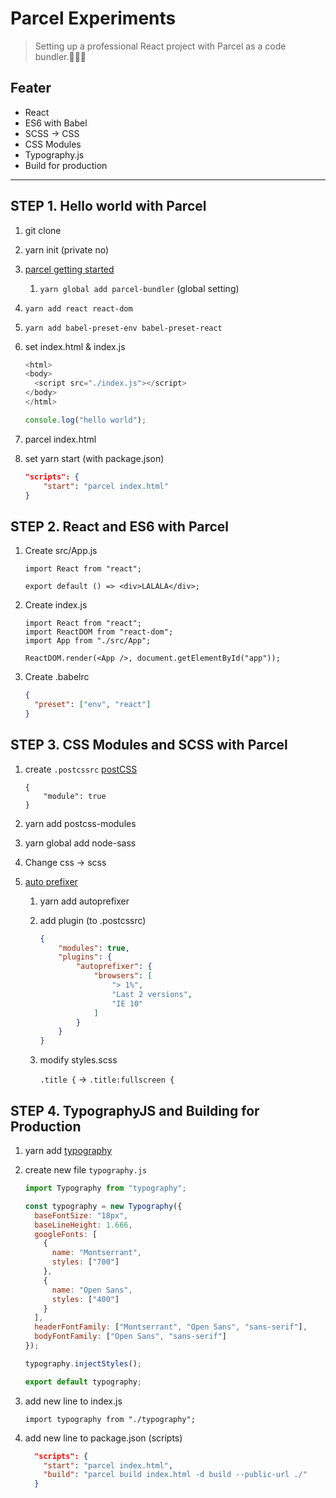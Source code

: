 # Parcel Experiments
> Setting up a professional React project with Parcel as a code bundler.

## Feater

- React
- ES6 with Babel
- SCSS -> CSS
- CSS Modules
- Typography.js
- Build for production

---

## STEP 1. Hello world with Parcel

1. git clone

2. yarn init (private no)

3. [parcel getting started](https://parceljs.org/getting_started.html)

   1. `yarn global add parcel-bundler` (global setting)

4. `yarn add react react-dom`

5. `yarn add babel-preset-env babel-preset-react`

6. set index.html & index.js

   ```javascript
   <html>
   <body>
     <script src="./index.js"></script>
   </body>
   </html>
   ```

   ```javascript
   console.log("hello world");
   ```

7. parcel index.html

8. set yarn start (with package.json)

   ```json
   "scripts": {
       "start": "parcel index.html"
   }
   ```



## STEP 2. React and ES6 with Parcel

1. Create src/App.js

   ```react
   import React from "react";
   
   export default () => <div>LALALA</div>;
   ```

2. Create index.js

   ```react
   import React from "react";
   import ReactDOM from "react-dom";
   import App from "./src/App";
   
   ReactDOM.render(<App />, document.getElementById("app"));
   ```

3. Create .babelrc

   ```json
   {
     "preset": ["env", "react"]
   }
   ```



## STEP 3. CSS Modules and SCSS with Parcel

1. create `.postcssrc` [postCSS](https://postcss.org/)

   ```
   {
       "module": true
   }
   ```

2. yarn add postcss-modules

3. yarn global add node-sass

4. Change css -> scss

5. [auto prefixer](https://github.com/postcss/autoprefixer)

   1. yarn add autoprefixer

   2. add plugin (to .postcssrc)

      ```json
      { 
          "modules": true,
          "plugins": {
              "autoprefixer": {
                  "browsers": [
                      "> 1%",
                      "Last 2 versions",
                      "IE 10"
                  ]
              }
          }
      }
      ```

   3. modify styles.scss

      `.title {` -> `.title:fullscreen {`



## STEP 4. TypographyJS and Building for Production

1. yarn add [typography](https://kyleamathews.github.io/typography.js/)

2. create new file `typography.js`

   ```javascript
   import Typography from "typography";
   
   const typography = new Typography({
     baseFontSize: "18px",
     baseLineHeight: 1.666,
     googleFonts: [
       {
         name: "Montserrant",
         styles: ["700"]
       },
       {
         name: "Open Sans",
         styles: ["400"]
       }
     ],
     headerFontFamily: ["Montserrant", "Open Sans", "sans-serif"],
     bodyFontFamily: ["Open Sans", "sans-serif"]
   });
   
   typography.injectStyles();
   
   export default typography;
   ```

3. add new line to index.js

   `import typography from "./typography";`

4. add new line to package.json (scripts)

   ```json
     "scripts": {
       "start": "parcel index.html",
       "build": "parcel build index.html -d build --public-url ./"
     }
   ```

   



















